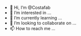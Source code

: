 - 👋 Hi, I’m @Costafab
- 👀 I’m interested in ...
- 🌱 I’m currently learning ...
- 💞️ I’m looking to collaborate on ...
- 📫 How to reach me ...

<!---
Costafab/Costafab is a ✨ special ✨ repository because its `README.md` (this file) appears on your GitHub profile.
You can click the Preview link to take a look at your changes.
--->

